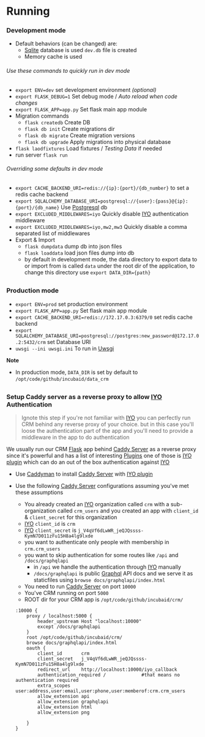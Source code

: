 # Running

### Development mode

- Default behaviors (can be changed) are:
    - [Sqlite](https://www.sqlite.org/) database is used `dev.db` file is created
    - Memory cache is used

###### Use these commands to quickly run in dev mode
- `export ENV=dev` set development environment *(optional)*
- `export FLASK_DEBUG=1` Set debug mode / *Auto reload when code changes*
- `export FLASK_APP=app.py` Set flask main app module
- Migration commands
    - `flask createdb` Create DB
    - `flask db init` Create migrations dir
    - `flask db migrate` Create migration versions
    - `flask db upgrade` Apply migrations into physical database
- `flask laodfixtures` Load fixtures / *Testing Data* if needed
- run server `flask run`

###### Overriding some defaults in dev mode
- `export CACHE_BACKEND_URI=redis://{ip}:{port}/{db_number}` to set a redis cache backend
- `export SQLALCHEMY_DATABASE_URI=postgresql://{user}:{pass}@{ip}:{port}/{db_name}` Use [Postgresql](https://www.postgresql.org/) db
- `export EXCLUDED_MIDDLEWARES=iyo` Quickly disable [IYO](https://itsyou.online) authentication middleware
- `export EXCLUDED_MIDDLEWARES=iyo,mw2,mw3` Quickly disable a comma separated list of middlewares
- Export & Import
    - `flask dumpdata` dump db into json files
    - `flask loaddata` load json files dump into db
    - by default in development mode, the data directory to export data to or import from is called
    `data` under the root dir of the application, to change this directory use `export DATA_DIR={path}`
##
### Production mode
- `export ENV=prod` set production environment
- `export FLASK_APP=app.py` Set flask main app module
- `export CACHE_BACKEND_URI=redis://172.17.0.3:6379/0` set redis cache backend
- `export SQLALCHEMY_DATABASE_URI=postgresql://postgres:new_password@172.17.0.2:5432/crm` set Database URI
- `uwsgi --ini uwsgi.ini` To run in [Uwsgi](https://uwsgi-docs.readthedocs.io/en/latest/)

**Note**
- In production mode, `DATA_DIR` is set by default to `/opt/code/github/incubaid/data_crm`

##

### Setup Caddy server as a reverse proxy to allow [IYO](https://itsyou.online) Authentication

> Ignote this step if you're not familiar with [IYO](https://itsyou.online)
> you can perfectly run CRM behind any reverse proxy of your choice.
> but in this case you'll loose the authentication part of the app
> and you'll need to provide a middleware in the app to do authentication

We usually run our CRM [Flask](https://flask.pocoo.org/) app behind [Caddy Server](https://caddyserver.com/)
as a reverse proxy since it's powerful and has a list of interesting [Plugins](https://caddyserver.com/download)
one of those is [IYO plugin](https://github.com/itsyouonline/caddy-integration) which can do an out of the box
authentication against [IYO](https://itsyou.online)


- Use [Caddyman](https://github.com/Incubaid/caddyman) to install [Caddy Server](https://caddyserver.com/) with [IYO plugin](https://github.com/itsyouonline/caddy-integration)
- Use the following [Caddy Server](https://caddyserver.com/) configurations assuming you've met these assumptions
    - You already created an [IYO](https://itsyou.online) organization called `crm` with a sub-organization called `crm_users` and you created an app with `client_id` & `client_secret` for this organization
    - [IYO](https://itsyou.online) `client_id` is `crm`
    - [IYO](https://itsyou.online) `client_secret` is `j_V4qVf6dLwWR_jeQJQssss-KymN7D011zFu15H8a4lg9lxde`
    - you want to authenticate only people with membership in `crm.crm_users`
    - you want to skip authentication for some routes like `/api` and `/docs/graphqlapi`
        - in `/api` we handle the authentication through [IYO](https://itsyou.online) manually
        - `/docs/graphqlapi` is public [Graphql](graphql.org/learn/) API docs and we serve it as staticfiles using `browse docs/graphqlapi/index.html`
    - You need to run [Caddy Server](https://caddyserver.com/) on port `10000`
    - You've CRM running on port `5000`
    - ROOT dir for your CRM app is `/opt/code/github/incubaid/crm/`

    ```
    :10000 {
        proxy / localhost:5000 {
            header_upstream Host "localhost:10000"
            except /docs/graphqlapi
        }
        root /opt/code/github/incubaid/crm/
        browse docs/graphqlapi/index.html
        oauth {
            client_id       crm
            client_secret   j_V4qVf6dLwWR_jeQJQssss-KymN7D011zFu15H8a4lg9lxde
            redirect_url    http://localhost:10000/iyo_callback
            authentication_required /             #that means no authentication required
            extra_scopes	user:address,user:email,user:phone,user:memberof:crm.crm_users
            allow_extension api
            allow_extension graphqlapi
            allow_extension html
            allow_extension png

        }
    }
    ```
